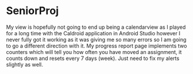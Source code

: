 # SeniorProj

My view is hopefully not going to end up being a calendarview as I played for a long time with the Caldroid application in Android 
Studio however I never fully got it working as it was giving me so many errors so I am going to go a different direction with it. My progress report page implements two counters which will tell you how often you have moved an assignment, it counts down and resets every 7 days (week). Just need to fix my alerts slightly as well.
